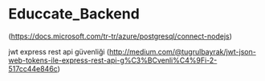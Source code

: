 # Educcate_Backend


(https://docs.microsoft.com/tr-tr/azure/postgresql/connect-nodejs)

jwt express rest api güvenliği (http://medium.com/@tugrulbayrak/jwt-json-web-tokens-ile-express-rest-api-g%C3%BCvenli%C4%9Fi-2-517cc44e846c)



